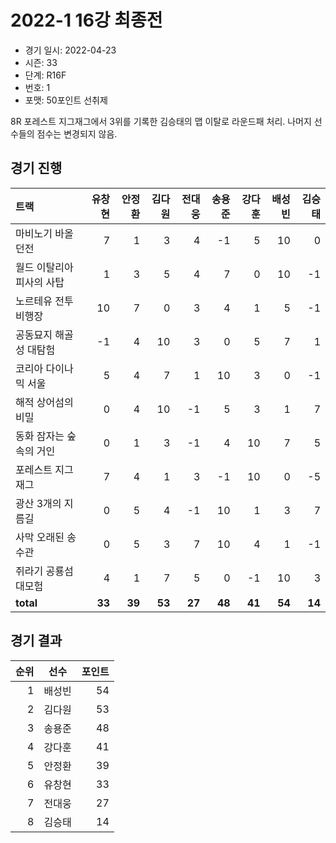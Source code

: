 # 2022-1 16강 최종전

- 경기 일시: 2022-04-23
- 시즌: 33
- 단계: R16F
- 번호: 1
- 포맷: 50포인트 선취제



8R 포레스트 지그재그에서 3위를 기록한 김승태의 맵 이탈로 라운드패 처리. 나머지 선수들의 점수는 변경되지 않음.

## 경기 진행

| 트랙 | 유창현 | 안정환 | 김다원 | 전대웅 | 송용준 | 강다훈 | 배성빈 | 김승태 |
|:---|---:|---:|---:|---:|---:|---:|---:|---:|
| 마비노기 바올 던전 | 7 | 1 | 3 | 4 | -1 | 5 | 10 | 0 |
| 월드 이탈리아 피사의 사탑 | 1 | 3 | 5 | 4 | 7 | 0 | 10 | -1 |
| 노르테유 전투비행장 | 10 | 7 | 0 | 3 | 4 | 1 | 5 | -1 |
| 공동묘지 해골성 대탐험 | -1 | 4 | 10 | 3 | 0 | 5 | 7 | 1 |
| 코리아 다이나믹 서울 | 5 | 4 | 7 | 1 | 10 | 3 | 0 | -1 |
| 해적 상어섬의 비밀 | 0 | 4 | 10 | -1 | 5 | 3 | 1 | 7 |
| 동화 잠자는 숲속의 거인 | 0 | 1 | 3 | -1 | 4 | 10 | 7 | 5 |
| 포레스트 지그재그 | 7 | 4 | 1 | 3 | -1 | 10 | 0 | -5 |
| 광산 3개의 지름길 | 0 | 5 | 4 | -1 | 10 | 1 | 3 | 7 |
| 사막 오래된 송수관 | 0 | 5 | 3 | 7 | 10 | 4 | 1 | -1 |
| 쥐라기 공룡섬 대모험 | 4 | 1 | 7 | 5 | 0 | -1 | 10 | 3 |
| __total__ | __33__ | __39__ | __53__ | __27__ | __48__ | __41__ | __54__ | __14__ |




## 경기 결과

| 순위 | 선수 | 포인트 |
|---:|:---:|---:|
| 1 | 배성빈 | 54 |
| 2 | 김다원 | 53 |
| 3 | 송용준 | 48 |
| 4 | 강다훈 | 41 |
| 5 | 안정환 | 39 |
| 6 | 유창현 | 33 |
| 7 | 전대웅 | 27 |
| 8 | 김승태 | 14 |

